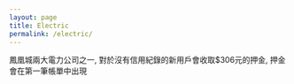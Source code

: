 ```yaml
---
layout: page
title: Electric
permalink: /electric/
---
```


鳳凰城兩大電力公司之一, 對於沒有信用紀錄的新用戶會收取$306元的押金, 押金會在第一筆帳單中出現

